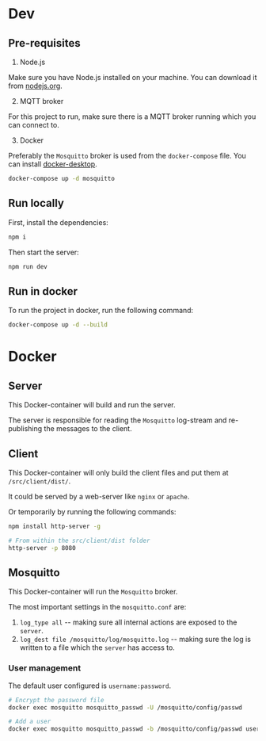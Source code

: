 # Dev

## Pre-requisites

1. Node.js

Make sure you have Node.js installed on your machine. You can download it from [nodejs.org](https://nodejs.org/en/).

2. MQTT broker

For this project to run, make sure there is a MQTT broker running which you can connect to.

3. Docker

Preferably the `Mosquitto` broker is used from the `docker-compose` file. You can install [docker-desktop](https://docs.docker.com/desktop/release-notes/).

```bash
docker-compose up -d mosquitto
```

## Run locally

First, install the dependencies:

```bash
npm i
```

Then start the server:

```bash
npm run dev
```

## Run in docker

To run the project in docker, run the following command:

```bash
docker-compose up -d --build
```

# Docker

## Server

This Docker-container will build and run the server.

The server is responsible for reading the `Mosquitto` log-stream and re-publishing the messages to the client.

## Client

This Docker-container will only build the client files and put them at `/src/client/dist/`.

It could be served by a web-server like `nginx` or `apache`.

Or temporarily by running the following commands:

```bash
npm install http-server -g
```

```bash
# From within the src/client/dist folder
http-server -p 8080
```

## Mosquitto

This Docker-container will run the `Mosquitto` broker.

The most important settings in the `mosquitto.conf` are:

1. `log_type all` -- making sure all internal actions are exposed to the `server`.
2. `log_dest file /mosquitto/log/mosquitto.log` -- making sure the log is written to a file which the `server` has access to.

### User management

The default user configured is `username:password`.

```bash
# Encrypt the password file
docker exec mosquitto mosquitto_passwd -U /mosquitto/config/passwd
```

```bash
# Add a user
docker exec mosquitto mosquitto_passwd -b /mosquitto/config/passwd user password
```
